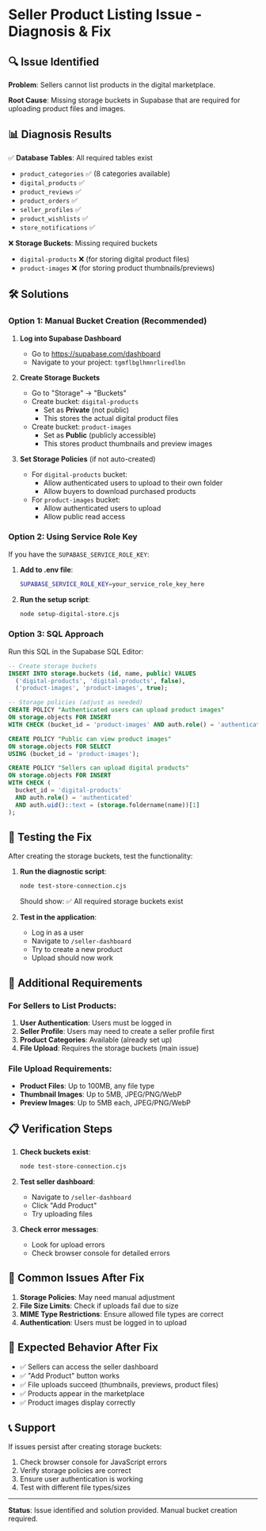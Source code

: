 # Seller Product Listing Issue - Diagnosis & Fix

## 🔍 Issue Identified

**Problem**: Sellers cannot list products in the digital marketplace.

**Root Cause**: Missing storage buckets in Supabase that are required for uploading product files and images.

## 📊 Diagnosis Results

✅ **Database Tables**: All required tables exist
- `product_categories` ✅ (8 categories available)
- `digital_products` ✅ 
- `product_reviews` ✅
- `product_orders` ✅
- `seller_profiles` ✅
- `product_wishlists` ✅
- `store_notifications` ✅

❌ **Storage Buckets**: Missing required buckets
- `digital-products` ❌ (for storing digital product files)
- `product-images` ❌ (for storing product thumbnails/previews)

## 🛠️ Solutions

### Option 1: Manual Bucket Creation (Recommended)

1. **Log into Supabase Dashboard**
   - Go to https://supabase.com/dashboard
   - Navigate to your project: `tgmflbglhmnrliredlbn`

2. **Create Storage Buckets**
   - Go to "Storage" → "Buckets"
   - Create bucket: `digital-products`
     - Set as **Private** (not public)
     - This stores the actual digital product files
   - Create bucket: `product-images` 
     - Set as **Public** (publicly accessible)
     - This stores product thumbnails and preview images

3. **Set Storage Policies** (if not auto-created)
   - For `digital-products` bucket:
     - Allow authenticated users to upload to their own folder
     - Allow buyers to download purchased products
   - For `product-images` bucket:
     - Allow authenticated users to upload
     - Allow public read access

### Option 2: Using Service Role Key

If you have the `SUPABASE_SERVICE_ROLE_KEY`:

1. **Add to .env file**:
   ```bash
   SUPABASE_SERVICE_ROLE_KEY=your_service_role_key_here
   ```

2. **Run the setup script**:
   ```bash
   node setup-digital-store.cjs
   ```

### Option 3: SQL Approach

Run this SQL in the Supabase SQL Editor:

```sql
-- Create storage buckets
INSERT INTO storage.buckets (id, name, public) VALUES 
  ('digital-products', 'digital-products', false),
  ('product-images', 'product-images', true);

-- Storage policies (adjust as needed)
CREATE POLICY "Authenticated users can upload product images" 
ON storage.objects FOR INSERT 
WITH CHECK (bucket_id = 'product-images' AND auth.role() = 'authenticated');

CREATE POLICY "Public can view product images" 
ON storage.objects FOR SELECT 
USING (bucket_id = 'product-images');

CREATE POLICY "Sellers can upload digital products" 
ON storage.objects FOR INSERT 
WITH CHECK (
  bucket_id = 'digital-products' 
  AND auth.role() = 'authenticated'
  AND auth.uid()::text = (storage.foldername(name))[1]
);
```

## 🧪 Testing the Fix

After creating the storage buckets, test the functionality:

1. **Run the diagnostic script**:
   ```bash
   node test-store-connection.cjs
   ```
   Should show: ✅ All required storage buckets exist

2. **Test in the application**:
   - Log in as a user
   - Navigate to `/seller-dashboard`
   - Try to create a new product
   - Upload should now work

## 🔧 Additional Requirements

### For Sellers to List Products:

1. **User Authentication**: Users must be logged in
2. **Seller Profile**: Users may need to create a seller profile first
3. **Product Categories**: Available (already set up)
4. **File Upload**: Requires the storage buckets (main issue)

### File Upload Requirements:

- **Product Files**: Up to 100MB, any file type
- **Thumbnail Images**: Up to 5MB, JPEG/PNG/WebP
- **Preview Images**: Up to 5MB each, JPEG/PNG/WebP

## 📋 Verification Steps

1. **Check buckets exist**:
   ```bash
   node test-store-connection.cjs
   ```

2. **Test seller dashboard**:
   - Navigate to `/seller-dashboard`
   - Click "Add Product"
   - Try uploading files

3. **Check error messages**:
   - Look for upload errors
   - Check browser console for detailed errors

## 🚨 Common Issues After Fix

1. **Storage Policies**: May need manual adjustment
2. **File Size Limits**: Check if uploads fail due to size
3. **MIME Type Restrictions**: Ensure allowed file types are correct
4. **Authentication**: Users must be logged in to upload

## 🎯 Expected Behavior After Fix

- ✅ Sellers can access the seller dashboard
- ✅ "Add Product" button works
- ✅ File uploads succeed (thumbnails, previews, product files)
- ✅ Products appear in the marketplace
- ✅ Product images display correctly

## 📞 Support

If issues persist after creating storage buckets:

1. Check browser console for JavaScript errors
2. Verify storage policies are correct
3. Ensure user authentication is working
4. Test with different file types/sizes

---

**Status**: Issue identified and solution provided. Manual bucket creation required.